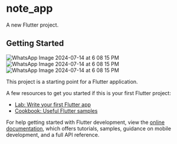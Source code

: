 # note_app

A new Flutter project.

## Getting Started
![WhatsApp Image 2024-07-14 at 6 08 15 PM](https://github.com/user-attachments/assets/079ab911-01f4-4d40-b362-059d068b08b1)
![WhatsApp Image 2024-07-14 at 6 08 15 PM](https://github.com/user-attachments/assets/2a01f333-0f48-4a35-abb5-104a1c610f50)
![WhatsApp Image 2024-07-14 at 6 08 15 PM](https://github.com/user-attachments/assets/73408c23-bdfe-4cc2-a442-83833d8dbeb5)


This project is a starting point for a Flutter application.

A few resources to get you started if this is your first Flutter project:

- [Lab: Write your first Flutter app](https://docs.flutter.dev/get-started/codelab)
- [Cookbook: Useful Flutter samples](https://docs.flutter.dev/cookbook)

For help getting started with Flutter development, view the
[online documentation](https://docs.flutter.dev/), which offers tutorials,
samples, guidance on mobile development, and a full API reference.
